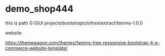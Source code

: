 # demo_shop444

this is path
G:\GUI projects\bootstrap\clothes\extract\famms-1.0.0

website

https://themewagon.com/themes/famms-free-responsive-bootstrap-4-e-commerce-website-template/

